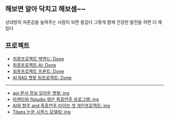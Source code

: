 ## 해보면 알아 닥치고 해보셈~~ 
상대방의 자존감을 높여주는 사람이 되면 즐겁다 그렇게 함께 건강한 발전을 하면 더 재밌다


## 프로젝트
- [최종프로젝트 백엔드: Done](https://github.com/K-MarkLee/MAIDDY) 
- [최종프로젝트 AI: Done](https://github.com/K-MarkLee/MAIDDY_AI) 
- [최종프로젝트 프론트: Done](https://github.com/K-MarkLee/MAIDDY_Front) 
- [AI RAG 챗봇 팀프로젝트: Done](https://github.com/ohhalim/justonecat)

---------------------------------------------------------------------

- [api 문서 정보 모아둔 챗봇: ing](https://github.com/ohhalim/fastapi_llm_rag_search_bot ) 
- [마젠타와 flstudio 엮은 즉흥연주 프로그램: ing](https://github.com/ohhalim/fastapi_llm_rag_mcp_flstudio_magenta) 
- [AI와 합주 and 즉흥연주 라이브 셋 개인프로젝트: ing](https://github.com/ohhalim/llm_rag_midi_improv)
- [Titans 논문 시퀀스 모델링: ing](https://github.com/ohhalim/titans_in_transformers)






<!--
**ohhalim/ohhalim** is a ✨ _special_ ✨ repository because its `README.md` (this file) appears on your GitHub profile.

Here are some ideas to get you started:

- 🔭 I’m currently working on ...
- 🌱 I’m currently learning ...
- 👯 I’m looking to collaborate on ...
- 🤔 I’m looking for help with ...
- 💬 Ask me about ...
- 📫 How to reach me: ...
- 😄 Pronouns: ...
- ⚡ Fun fact: ...
-->
